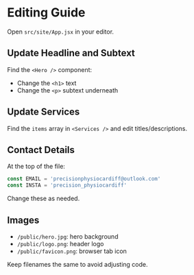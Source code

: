 # Editing Guide

Open `src/site/App.jsx` in your editor.

## Update Headline and Subtext
Find the `<Hero />` component:
- Change the `<h1>` text
- Change the `<p>` subtext underneath

## Update Services
Find the `items` array in `<Services />` and edit titles/descriptions.

## Contact Details
At the top of the file:
```js
const EMAIL = 'precisionphysiocardiff@outlook.com'
const INSTA = 'precision_physiocardiff'
```
Change these as needed.

## Images
- `/public/hero.jpg`: hero background
- `/public/logo.png`: header logo
- `/public/favicon.png`: browser tab icon

Keep filenames the same to avoid adjusting code.